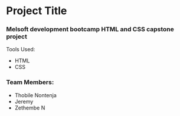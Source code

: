 # Project Title

### Melsoft development bootcamp HTML and CSS capstone project

<p>Tools Used:</p>

<ul>
    <li>HTML</li>
    <li>CSS</li>
</ul>


### Team Members:
- Thobile Nontenja 
- Jeremy 
- Zethembe N

